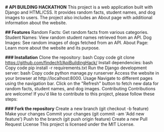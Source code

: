 **# API BUILDING HACKATHON**
This project is a web application built with Django and HTML/CSS. It provides random facts, student names, and dog images to users.
The project also includes an About page with additional information about the website.

**## Features**
Random Facts: Get random facts from various categories.
Student Names: View random student names retrieved from an API.
Dog Images: See random images of dogs fetched from an API.
About Page: Learn more about the website and its purpose.

**### Installation**
Clone the repository:
bash
Copy code
git clone https://github.com/findech1/ApiBuildingHack/
Install dependencies:
bash
Copy code
pip install -r requirements.txt
Run the Django development server:
bash
Copy code
python manage.py runserver
Access the website in your browser at http://localhost:8000.
Usage
Navigate to different pages using the navigation bar.
Click on the "Refresh" button to fetch new data for random facts, student names, and dog images.
Contributing
Contributions are welcome! If you'd like to contribute to this project, please follow these steps:

**### Fork the repository**
Create a new branch (git checkout -b feature)
Make your changes
Commit your changes (git commit -am 'Add new feature')
Push to the branch (git push origin feature)
Create a new Pull Request
License
This project is licensed under the MIT License.








